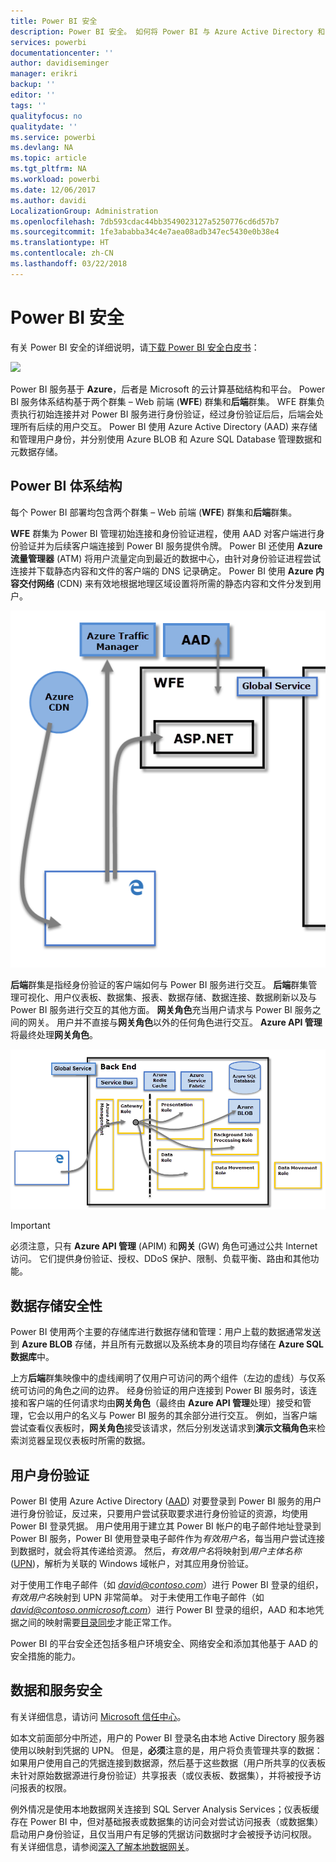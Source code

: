 ```yaml
---
title: Power BI 安全
description: Power BI 安全。 如何将 Power BI 与 Azure Active Directory 和其他 Azure 服务关联。 本主题还包括指向白皮书（其中会更深入地进行介绍）的链接。
services: powerbi
documentationcenter: ''
author: davidiseminger
manager: erikri
backup: ''
editor: ''
tags: ''
qualityfocus: no
qualitydate: ''
ms.service: powerbi
ms.devlang: NA
ms.topic: article
ms.tgt_pltfrm: NA
ms.workload: powerbi
ms.date: 12/06/2017
ms.author: davidi
LocalizationGroup: Administration
ms.openlocfilehash: 7db593cdac44bb3549023127a5250776cd6d57b7
ms.sourcegitcommit: 1fe3ababba34c4e7aea08adb347ec5430e0b38e4
ms.translationtype: HT
ms.contentlocale: zh-CN
ms.lasthandoff: 03/22/2018
---
```

# <a name="power-bi-security"></a>Power BI 安全
有关 Power BI 安全的详细说明，请[下载 Power BI 安全白皮书](http://go.microsoft.com/fwlink/?LinkId=829185)：

[![](media/service-admin-power-bi-security/pbi_security_01.png)](http://go.microsoft.com/fwlink/?LinkId=829185)

Power BI 服务基于 **Azure**，后者是 Microsoft 的云计算基础结构和平台。 Power BI 服务体系结构基于两个群集 – Web 前端 (**WFE**) 群集和**后端**群集。 WFE 群集负责执行初始连接并对 Power BI 服务进行身份验证，经过身份验证后后，后端会处理所有后续的用户交互。 Power BI 使用 Azure Active Directory (AAD) 来存储和管理用户身份，并分别使用 Azure BLOB 和 Azure SQL Database 管理数据和元数据存储。

## <a name="power-bi-architecture"></a>Power BI 体系结构
每个 Power BI 部署均包含两个群集 – Web 前端 (**WFE**) 群集和**后端**群集。

**WFE** 群集为 Power BI 管理初始连接和身份验证进程，使用 AAD 对客户端进行身份验证并为后续客户端连接到 Power BI 服务提供令牌。 Power BI 还使用 **Azure 流量管理器** (ATM) 将用户流量定向到最近的数据中心，由针对身份验证进程尝试连接并下载静态内容和文件的客户端的 DNS 记录确定。 Power BI 使用 **Azure 内容交付网络** (CDN) 来有效地根据地理区域设置将所需的静态内容和文件分发到用户。

![](media/service-admin-power-bi-security/pbi_security_v2_wfe.png)

**后端**群集是指经身份验证的客户端如何与 Power BI 服务进行交互。 **后端**群集管理可视化、用户仪表板、数据集、报表、数据存储、数据连接、数据刷新以及与 Power BI 服务进行交互的其他方面。 **网关角色**充当用户请求与 Power BI 服务之间的网关。 用户并不直接与**网关角色**以外的任何角色进行交互。 **Azure API 管理**将最终处理**网关角色**。

![](media/service-admin-power-bi-security/pbi_security_v2_backend_updated.png)

> [!IMPORTANT]
> 必须注意，只有 **Azure API 管理** (APIM) 和**网关** (GW) 角色可通过公共 Internet 访问。 它们提供身份验证、授权、DDoS 保护、限制、负载平衡、路由和其他功能。
> 
> 

## <a name="data-storage-security"></a>数据存储安全性
Power BI 使用两个主要的存储库进行数据存储和管理：用户上载的数据通常发送到 **Azure BLOB** 存储，并且所有元数据以及系统本身的项目均存储在 **Azure SQL 数据库**中。

上方**后端**群集映像中的虚线阐明了仅用户可访问的两个组件（左边的虚线）与仅系统可访问的角色之间的边界。 经身份验证的用户连接到 Power BI 服务时，该连接和客户端的任何请求均由**网关角色**（最终由 **Azure API 管理**处理）接受和管理，它会以用户的名义与 Power BI 服务的其余部分进行交互。 例如，当客户端尝试查看仪表板时，**网关角色**接受该请求，然后分别发送请求到**演示文稿角色**来检索浏览器呈现仪表板时所需的数据。

## <a name="user-authentication"></a>用户身份验证
Power BI 使用 Azure Active Directory ([AAD](http://azure.microsoft.com/services/active-directory/)) 对要登录到 Power BI 服务的用户进行身份验证，反过来，只要用户尝试获取要求进行身份验证的资源，均使用 Power BI 登录凭据。 用户使用用于建立其 Power BI 帐户的电子邮件地址登录到 Power BI 服务，Power BI 使用登录电子邮件作为*有效用户名*，每当用户尝试连接到数据时，就会将其传递给资源。 然后，*有效用户名*将映射到*用户主体名称* ([UPN](https://msdn.microsoft.com/library/windows/desktop/aa380525\(v=vs.85\).aspx))，解析为关联的 Windows 域帐户，对其应用身份验证。

对于使用工作电子邮件（如 *david@contoso.com*）进行 Power BI 登录的组织，*有效用户名*映射到 UPN 非常简单。 对于未使用工作电子邮件（如 *david@contoso.onmicrosoft.com*）进行 Power BI 登录的组织，AAD 和本地凭据之间的映射需要[目录同步](https://technet.microsoft.com/library/jj573653.aspx)才能正常工作。

Power BI 的平台安全还包括多租户环境安全、网络安全和添加其他基于 AAD 的安全措施的能力。

## <a name="data-and-service-security"></a>数据和服务安全
有关详细信息，请访问 [Microsoft 信任中心](https://www.microsoft.com/trustcenter)。

如本文前面部分中所述，用户的 Power BI 登录名由本地 Active Directory 服务器使用以映射到凭据的 UPN。 但是，**必须**注意的是，用户将负责管理共享的数据：如果用户使用自己的凭据连接到数据源，然后基于这些数据（用户所共享的仪表板未针对原始数据源进行身份验证）共享报表（或仪表板、数据集），并将被授予访问报表的权限。

例外情况是使用本地数据网关连接到 SQL Server Analysis Services；仪表板缓存在 Power BI 中，但对基础报表或数据集的访问会对尝试访问报表（或数据集）启动用户身份验证，且仅当用户有足够的凭据访问数据时才会被授予访问权限。 有关详细信息，请参阅[深入了解本地数据网关](service-gateway-onprem-indepth.md)。

